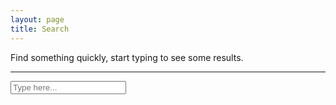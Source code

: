 ```yaml
---
layout: page
title: Search
---
```


<div>Find something quickly, start typing to see some results.</div>
<hr>
<div id="search-container">
  <input type="text" id="search-input" placeholder="Type here...">
</div>
<!--<ul id="results-container">Start typing to see some results</ul>-->
<div id="results-container"></div>

<script src="/assets/js/jekyll-search.js" type="text/javascript"></script>
<script type="text/javascript">
  SimpleJekyllSearch.init({
    searchInput: document.getElementById('search-input'),
    resultsContainer: document.getElementById('results-container'),
    dataSource: '{{ site.baseurl }}/search.json',
    /*searchResultTemplate: '<li><a href="{url}" title="{desc}">{title}<\/a><\/li>',*/
    searchResultTemplate: '<p><a href="{url}" title="{desc}">{title}<\/a><\/p>',
    noResultsText: '<p>No results found</p>',
    limit: 10,
    fuzzy: true,
  })
</script>
